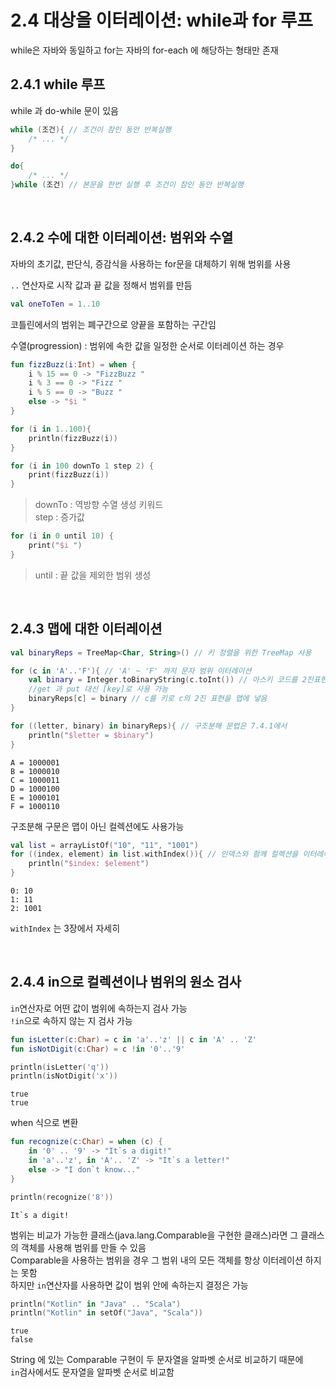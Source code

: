 ﻿# 2.4 대상을 이터레이션: while과 for 루프

while은 자바와 동일하고 for는 자바의 for-each 에 해당하는 형태만 존재

## 2.4.1 while 루프

while 과 do-while 문이 있음
```kotlin
while (조건){ // 조건이 참인 동안 반복실행
    /* ... */
}

do{
    /* ... */
}while (조건) // 본문을 한번 실행 후 조건이 참인 동안 반복실행
```

<br>

## 2.4.2 수에 대한 이터레이션: 범위와 수열

자바의 초기값, 판단식, 증감식을 사용하는 for문을 대체하기 위해 범위를 사용

``..`` 연산자로 시작 값과 끝 값을 정해서 범위를 만듬
```kt
val oneToTen = 1..10
```
코틀린에서의 범위는 폐구간으로 양끝을 포함하는 구간임

수열(progression) : 범위에 속한 값을 일정한 순서로 이터레이션 하는 경우

```kt
fun fizzBuzz(i:Int) = when {
    i % 15 == 0 -> "FizzBuzz "
    i % 3 == 0 -> "Fizz "
    i % 5 == 0 -> "Buzz "
    else -> "$i "
}

for (i in 1..100){
    println(fizzBuzz(i))
}

for (i in 100 downTo 1 step 2) {
    print(fizzBuzz(i))
}
```
> downTo : 역방향 수열 생성 키워드<br>
> step : 증가값

```kt
for (i in 0 until 10) {
    print("$i ")
}
```
> until : 끝 값을 제외한 범위 생성

<br>

## 2.4.3 맵에 대한 이터레이션
```kt
val binaryReps = TreeMap<Char, String>() // 키 정렬을 위한 TreeMap 사용

for (c in 'A'..'F'){ // 'A' ~ 'F' 까지 문자 범위 이터레이션
    val binary = Integer.toBinaryString(c.toInt()) // 아스키 코드를 2진표현으로 변경
    //get 과 put 대신 [key]로 사용 가능
    binaryReps[c] = binary // c를 키로 c의 2진 표현을 맵에 넣음
}

for ((letter, binary) in binaryReps){ // 구조분해 문법은 7.4.1에서
    println("$letter = $binary")
}
```
```
A = 1000001
B = 1000010
C = 1000011
D = 1000100
E = 1000101
F = 1000110
```

구조분해 구문은 맵이 아닌 컬렉션에도 사용가능
```kt
val list = arrayListOf("10", "11", "1001")
for ((index, element) in list.withIndex()){ // 인덱스와 함께 컬렉션을 이터레이션
    println("$index: $element")
}
```
```
0: 10
1: 11
2: 1001
```
``withIndex`` 는 3장에서 자세히

<br>

## 2.4.4 in으로 컬렉션이나 범위의 원소 검사
``in``연산자로 어떤 값이 범위에 속하는지 검사 가능<br>
``!in``으로 속하지 않는 지 검사 가능

```kt
fun isLetter(c:Char) = c in 'a'..'z' || c in 'A' .. 'Z'
fun isNotDigit(c:Char) = c !in '0'..'9'

println(isLetter('q'))
println(isNotDigit('x'))
```
```
true
true
```

when 식으로 변환
```kt
fun recognize(c:Char) = when (c) {
    in '0' .. '9' -> "It`s a digit!"
    in 'a'..'z', in 'A'.. 'Z' -> "It`s a letter!"
    else -> "I don`t know..."
}

println(recognize('8'))
```
```
It`s a digit!
```

범위는 비교가 가능한 클래스(java.lang.Comparable을 구현한 클래스)라면 그 클래스의 객체를 사용해 범위를 만들 수 있음<br>
Comparable을 사용하는 범위을 경우 그 범위 내의 모든 객체를 항상 이터레이션 하지는 못함<br>
하지만 ``in``연산자를 사용하면 값이 범위 안에 속하는지 결정은 가능
```kt
println("Kotlin" in "Java" .. "Scala")
println("Kotlin" in setOf("Java", "Scala"))
```
```
true
false
```
String 에 있는 Comparable 구현이 두 문자열을 알파벳 순서로 비교하기 때문에<br>
``in``검사에서도 문자열을 알파벳 순서로 비교함

